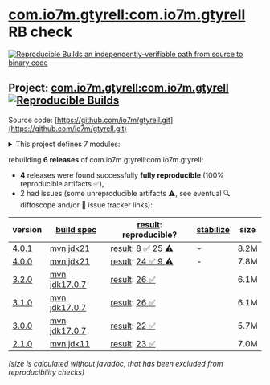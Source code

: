 [com.io7m.gtyrell:com.io7m.gtyrell](https://central.sonatype.com/artifact/com.io7m.gtyrell/com.io7m.gtyrell/versions) RB check
=======

[![Reproducible Builds](https://reproducible-builds.org/images/logos/rb.svg) an independently-verifiable path from source to binary code](https://reproducible-builds.org/)

## Project: [com.io7m.gtyrell:com.io7m.gtyrell](https://central.sonatype.com/artifact/com.io7m.gtyrell/com.io7m.gtyrell/versions) [![Reproducible Builds](https://img.shields.io/endpoint?url=https://raw.githubusercontent.com/jvm-repo-rebuild/reproducible-central/master/content/com/io7m/gtyrell/badge.json)](https://github.com/jvm-repo-rebuild/reproducible-central/blob/master/content/com/io7m/gtyrell/README.md)

Source code: [https://github.com/io7m/gtyrell.git](https://github.com/io7m/gtyrell.git)

<details><summary>This project defines 7 modules:</summary>

* [com.io7m.gtyrell:com.io7m.gtyrell](https://central.sonatype.com/artifact/com.io7m.gtyrell/com.io7m.gtyrell/overview)
* [com.io7m.gtyrell:com.io7m.gtyrell.core](https://central.sonatype.com/artifact/com.io7m.gtyrell/com.io7m.gtyrell.core/overview)
* [com.io7m.gtyrell:com.io7m.gtyrell.filter](https://central.sonatype.com/artifact/com.io7m.gtyrell/com.io7m.gtyrell.filter/overview)
* [com.io7m.gtyrell:com.io7m.gtyrell.github](https://central.sonatype.com/artifact/com.io7m.gtyrell/com.io7m.gtyrell.github/overview)
* [com.io7m.gtyrell:com.io7m.gtyrell.oci](https://central.sonatype.com/artifact/com.io7m.gtyrell/com.io7m.gtyrell.oci/overview)
* [com.io7m.gtyrell:com.io7m.gtyrell.server](https://central.sonatype.com/artifact/com.io7m.gtyrell/com.io7m.gtyrell.server/overview)
* [com.io7m.gtyrell:com.io7m.gtyrell.tests](https://central.sonatype.com/artifact/com.io7m.gtyrell/com.io7m.gtyrell.tests/overview)
</details>

rebuilding **6 releases** of com.io7m.gtyrell:com.io7m.gtyrell:
- **4** releases were found successfully **fully reproducible** (100% reproducible artifacts :white_check_mark:),
- 2 had issues (some unreproducible artifacts :warning:, see eventual :mag: diffoscope and/or :memo: issue tracker links):

| version | [build spec](/BUILDSPEC.md) | [result](https://reproducible-builds.org/docs/jvm/): reproducible? | [stabilize](https://github.com/google/oss-rebuild/blob/main/cmd/stabilize/README.md) | size |
| -- | --------- | ------ | ------ | -- |
| [4.0.1](https://central.sonatype.com/artifact/com.io7m.gtyrell/com.io7m.gtyrell/4.0.1/pom) | [mvn jdk21](com.io7m.gtyrell-4.0.1.buildspec) | [result](com.io7m.gtyrell-4.0.1.buildinfo): [8 :white_check_mark:  25 :warning:](com.io7m.gtyrell-4.0.1.buildcompare) | - | 8.2M |
| [4.0.0](https://central.sonatype.com/artifact/com.io7m.gtyrell/com.io7m.gtyrell/4.0.0/pom) | [mvn jdk21](com.io7m.gtyrell-4.0.0.buildspec) | [result](com.io7m.gtyrell-4.0.0.buildinfo): [24 :white_check_mark:  9 :warning:](com.io7m.gtyrell-4.0.0.buildcompare) | - | 7.8M |
| [3.2.0](https://central.sonatype.com/artifact/com.io7m.gtyrell/com.io7m.gtyrell/3.2.0/pom) | [mvn jdk17.0.7](com.io7m.gtyrell-3.2.0.buildspec) | [result](com.io7m.gtyrell-3.2.0.buildinfo): [26 :white_check_mark: ](com.io7m.gtyrell-3.2.0.buildcompare) | | 6.1M |
| [3.1.0](https://central.sonatype.com/artifact/com.io7m.gtyrell/com.io7m.gtyrell/3.1.0/pom) | [mvn jdk17.0.7](com.io7m.gtyrell-3.1.0.buildspec) | [result](com.io7m.gtyrell-3.1.0.buildinfo): [26 :white_check_mark: ](com.io7m.gtyrell-3.1.0.buildcompare) | | 6.1M |
| [3.0.0](https://central.sonatype.com/artifact/com.io7m.gtyrell/com.io7m.gtyrell/3.0.0/pom) | [mvn jdk17.0.7](com.io7m.gtyrell-3.0.0.buildspec) | [result](com.io7m.gtyrell-3.0.0.buildinfo): [22 :white_check_mark: ](com.io7m.gtyrell-3.0.0.buildcompare) | | 5.7M |
| [2.1.0](https://central.sonatype.com/artifact/com.io7m.gtyrell/com.io7m.gtyrell/2.1.0/pom) | [mvn jdk11](com.io7m.gtyrell-2.1.0.buildspec) | [result](com.io7m.gtyrell-2.1.0.buildinfo): [23 :white_check_mark: ](com.io7m.gtyrell-2.1.0.buildcompare) | | 7.0M |

<i>(size is calculated without javadoc, that has been excluded from reproducibility checks)</i>
